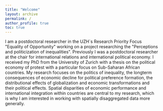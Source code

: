 ```yaml
---
title: "Welcome"
layout: archive
permalink: /
author_profile: true
toc: true
---
```

I am a postdoctoral researcher in the UZH`s Research Priority Focus "Equality of Opportunity" working on a project researching the "Perceptions and politicization of inequalities". Previously I was a postdoctoral researcher at the chair for international relations and international political economy. I received my PhD from the University of Zurich with a thesis on the political economy of protest with a particular focus on Sub-Saharan African countries. My research focuses on the politics of inequality, the longterm consequences of economic decline for political preference formation, the distributional effects of globalization and economic transformations and their political effects.
Spatial disparities of economic performance and international integration within countries are central to my research, which is why I am interested in working with spatially disaggregated data more generally. 